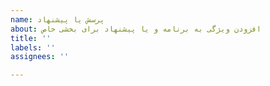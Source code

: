 ```yaml
---
name: پرسش یا پیشنهاد
about: افزودن ویژگی به برنامه و یا پیشنهاد برای بخشی خاص
title: ''
labels: ''
assignees: ''

---
```



